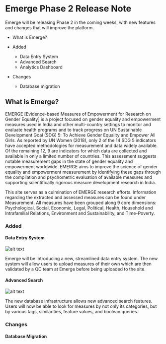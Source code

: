 # Emerge Phase 2 Release Note

Emerge will be releasing Phase 2 in the coming weeks, with new features and changes that will improve the platform. 

* What is Emerge?

* Added
  * Data Entry System
  * Advanced Search 
  * Analytics Dashboard

* Changes
  * Database migration

## What is Emerge?

EMERGE [Evidence-based Measures of Empowerment for Research on Gender Equality] is a project focused on gender equality and empowerment measures used in India and other multi-country settings to monitor and evaluate health programs and to track progress on UN Sustainable Development Goal (SDG) 5: To Achieve Gender Equality and Empower All Girls. As reported by UN Women (2018), only 2 of the 14 SDG 5 indicators have accepted methodologies for measurement and data widely available. Of the remaining 12, 9 are indicators for which data are collected and available in only a limited number of countries. This assessment suggests notable measurement gaps in the state of gender equality and empowerment worldwide. EMERGE aims to improve the science of gender equality and empowerment measurement by identifying these gaps through the compilation and psychometric evaluation of available measures and supporting scientifically rigorous measure development research in India.

This site serves as a culmination of EMERGE research efforts. Information regarding the extracted and assessed measures can be found under Measurement. All measures have been grouped along 9 core dimensions: Psychological, Social, Economic, Legal, Political, Health, Household and Intrafamilial Relations, Environment and Sustainability, and Time-Poverty.

### Added

#### Data Entry System
![alt text](https://cdn.discordapp.com/attachments/495373196430671875/719707249156554782/unknown.png)



Emerge will be introducing a new, streamlined data entry system. The new system will allow users to upload measures of their own which are then validated by a QC team at Emerge before being uploaded to the site.



#### Advanced Search
![alt text](https://cdn.discordapp.com/attachments/495373196430671875/7197072491565542222782/unknown.png)


The new database infrastructure allows new advanced search features. Users will now be able to look for measures by not only its categories, but by various tags, similarities, feature values, and boolean queries.


### Changes
#### Database Migration

